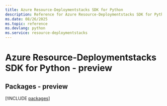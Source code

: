 ```yaml
---
title: Azure Resource-Deploymentstacks SDK for Python
description: Reference for Azure Resource-Deploymentstacks SDK for Python
ms.date: 08/26/2025
ms.topic: reference
ms.devlang: python
ms.service: resource-deploymentstacks
---
```

# Azure Resource-Deploymentstacks SDK for Python - preview
## Packages - preview
[!INCLUDE [packages](resource-deploymentstacks-index.md)]